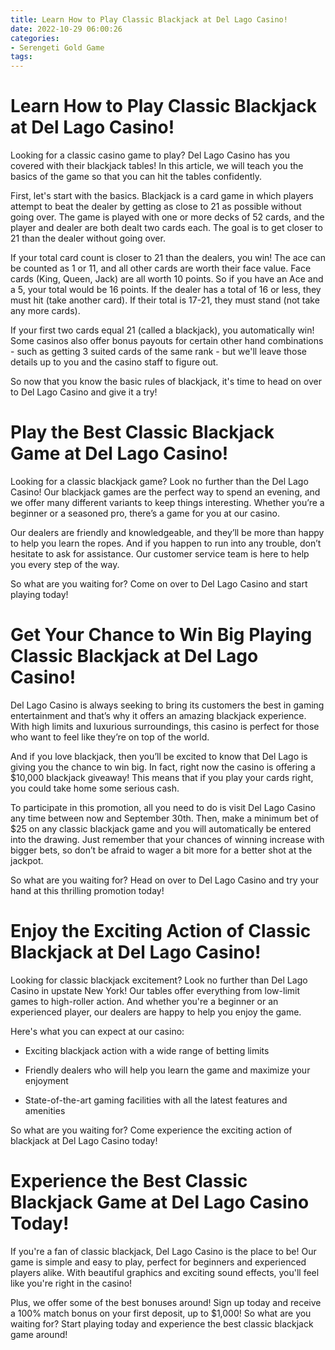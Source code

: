 ```yaml
---
title: Learn How to Play Classic Blackjack at Del Lago Casino!
date: 2022-10-29 06:00:26
categories:
- Serengeti Gold Game
tags:
---
```



# Learn How to Play Classic Blackjack at Del Lago Casino!

Looking for a classic casino game to play? Del Lago Casino has you covered with their blackjack tables! In this article, we will teach you the basics of the game so that you can hit the tables confidently.

First, let's start with the basics. Blackjack is a card game in which players attempt to beat the dealer by getting as close to 21 as possible without going over. The game is played with one or more decks of 52 cards, and the player and dealer are both dealt two cards each. The goal is to get closer to 21 than the dealer without going over.

If your total card count is closer to 21 than the dealers, you win! The ace can be counted as 1 or 11, and all other cards are worth their face value. Face cards (King, Queen, Jack) are all worth 10 points. So if you have an Ace and a 5, your total would be 16 points. If the dealer has a total of 16 or less, they must hit (take another card). If their total is 17-21, they must stand (not take any more cards).

If your first two cards equal 21 (called a blackjack), you automatically win! Some casinos also offer bonus payouts for certain other hand combinations - such as getting 3 suited cards of the same rank - but we'll leave those details up to you and the casino staff to figure out.

So now that you know the basic rules of blackjack, it's time to head on over to Del Lago Casino and give it a try!

#  Play the Best Classic Blackjack Game at Del Lago Casino!

Looking for a classic blackjack game? Look no further than the Del Lago Casino! Our blackjack games are the perfect way to spend an evening, and we offer many different variants to keep things interesting. Whether you’re a beginner or a seasoned pro, there’s a game for you at our casino.

Our dealers are friendly and knowledgeable, and they’ll be more than happy to help you learn the ropes. And if you happen to run into any trouble, don’t hesitate to ask for assistance. Our customer service team is here to help you every step of the way.

So what are you waiting for? Come on over to Del Lago Casino and start playing today!

#  Get Your Chance to Win Big Playing Classic Blackjack at Del Lago Casino!

Del Lago Casino is always seeking to bring its customers the best in gaming entertainment and that’s why it offers an amazing blackjack experience. With high limits and luxurious surroundings, this casino is perfect for those who want to feel like they’re on top of the world.

And if you love blackjack, then you’ll be excited to know that Del Lago is giving you the chance to win big. In fact, right now the casino is offering a $10,000 blackjack giveaway! This means that if you play your cards right, you could take home some serious cash.

To participate in this promotion, all you need to do is visit Del Lago Casino any time between now and September 30th. Then, make a minimum bet of $25 on any classic blackjack game and you will automatically be entered into the drawing. Just remember that your chances of winning increase with bigger bets, so don’t be afraid to wager a bit more for a better shot at the jackpot.

So what are you waiting for? Head on over to Del Lago Casino and try your hand at this thrilling promotion today!

#  Enjoy the Exciting Action of Classic Blackjack at Del Lago Casino!

Looking for classic blackjack excitement? Look no further than Del Lago Casino in upstate New York! Our tables offer everything from low-limit games to high-roller action. And whether you're a beginner or an experienced player, our dealers are happy to help you enjoy the game.

Here's what you can expect at our casino:

- Exciting blackjack action with a wide range of betting limits

- Friendly dealers who will help you learn the game and maximize your enjoyment

- State-of-the-art gaming facilities with all the latest features and amenities

So what are you waiting for? Come experience the exciting action of blackjack at Del Lago Casino today!

#  Experience the Best Classic Blackjack Game at Del Lago Casino Today!

If you're a fan of classic blackjack, Del Lago Casino is the place to be! Our game is simple and easy to play, perfect for beginners and experienced players alike. With beautiful graphics and exciting sound effects, you'll feel like you're right in the casino!

Plus, we offer some of the best bonuses around! Sign up today and receive a 100% match bonus on your first deposit, up to $1,000! So what are you waiting for? Start playing today and experience the best classic blackjack game around!
